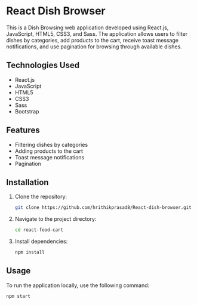 # React Dish Browser

This is a Dish Browsing web application developed using React.js, JavaScript, HTML5, CSS3, and Sass. The application allows users to filter dishes by categories, add products to the cart, receive toast message notifications, and use pagination for browsing through available dishes.

## Technologies Used

- React.js
- JavaScript
- HTML5
- CSS3
- Sass
- Bootstrap

## Features

- Filtering dishes by categories
- Adding products to the cart
- Toast message notifications
- Pagination

## Installation

1. Clone the repository:

    ```bash
    git clone https://github.com/hrithikprasad8/React-dish-browser.git
    ```

2. Navigate to the project directory:

    ```bash
    cd react-food-cart
    ```

3. Install dependencies:

    ```bash
    npm install
    ```

## Usage

To run the application locally, use the following command:

```bash
npm start
